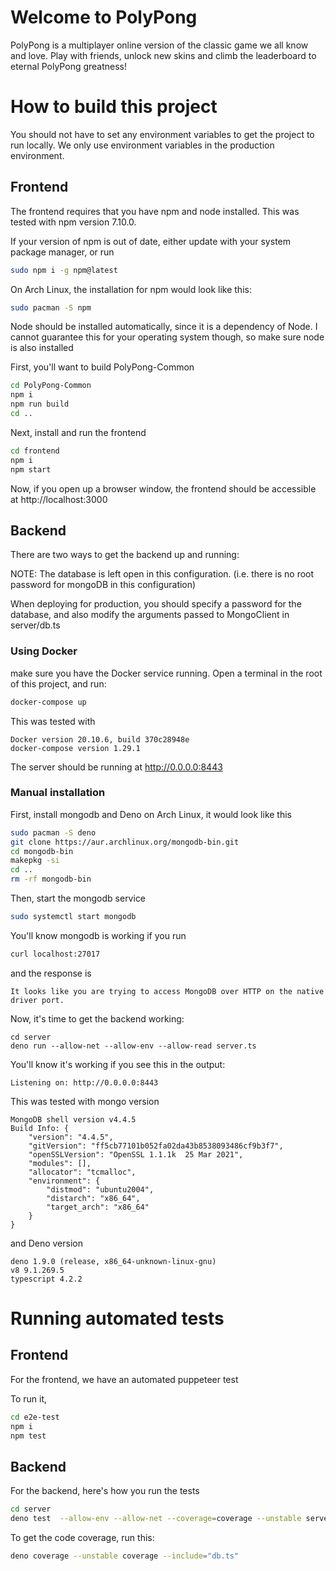 # Welcome to PolyPong

PolyPong is a multiplayer online version of the classic game we all know and love. Play with friends, unlock new skins and climb the leaderboard to eternal PolyPong greatness!

# How to build this project
You should not have to set any environment variables to
get the project to run locally. We only use environment variables in the production environment.

## Frontend

The frontend requires that you have npm and node installed.
This was tested with npm version 7.10.0.

If your version of npm is out of date, either update with
your system package manager, or run 

```bash
sudo npm i -g npm@latest
```

On Arch Linux, the installation for npm would look like this:
```bash
sudo pacman -S npm
```

Node should be installed automatically, since it is a
dependency of Node. I cannot guarantee this for your
operating system though, so make sure node is also installed


First, you'll want to build PolyPong-Common

```bash
cd PolyPong-Common
npm i
npm run build
cd ..
```

Next, install and run the frontend
```bash
cd frontend
npm i
npm start
```

Now, if you open up a browser window,
the frontend should be accessible at
http://localhost:3000

## Backend
There are two ways to get the backend up and running:

NOTE: The database is left open in this configuration.
(i.e. there is no root password for mongoDB in this configuration)

When deploying for production, you should specify a password
for the database, and also modify the arguments passed to MongoClient
in server/db.ts

### Using Docker
make sure you have the Docker service running.
Open a terminal in the root of this project, and run:

```bash
docker-compose up
```

This was tested with 
```
Docker version 20.10.6, build 370c28948e
docker-compose version 1.29.1
```

The server should be running at
http://0.0.0.0:8443

### Manual installation

First, install mongodb and Deno
on Arch Linux, it would look like this

```bash
sudo pacman -S deno
git clone https://aur.archlinux.org/mongodb-bin.git
cd mongodb-bin
makepkg -si
cd ..
rm -rf mongodb-bin
```
Then, start the mongodb service

```bash
sudo systemctl start mongodb
```

You'll know mongodb is working if you run
```bash
curl localhost:27017
```
and the response is
```
It looks like you are trying to access MongoDB over HTTP on the native driver port.
```

Now, it's time to get the backend working:
```
cd server
deno run --allow-net --allow-env --allow-read server.ts
```

You'll know it's working if you see this in the output:
```
Listening on: http://0.0.0.0:8443
```

This was tested with mongo version
```
MongoDB shell version v4.4.5
Build Info: {
    "version": "4.4.5",
    "gitVersion": "ff5cb77101b052fa02da43b8538093486cf9b3f7",
    "openSSLVersion": "OpenSSL 1.1.1k  25 Mar 2021",
    "modules": [],
    "allocator": "tcmalloc",
    "environment": {
        "distmod": "ubuntu2004",
        "distarch": "x86_64",
        "target_arch": "x86_64"
    }
}
```

and Deno version
```
deno 1.9.0 (release, x86_64-unknown-linux-gnu)
v8 9.1.269.5
typescript 4.2.2
```

# Running automated tests

## Frontend
For the frontend, we have an automated puppeteer test

To run it,

```bash
cd e2e-test
npm i
npm test
```


## Backend
For the backend, here's how you run the tests

```bash
cd server
deno test  --allow-env --allow-net --coverage=coverage --unstable server.ts 
```

To get the code coverage, run this:
```bash
deno coverage --unstable coverage --include="db.ts"
```

